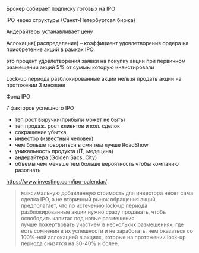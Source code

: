 
Брокер собирает подписку готовых на IPO

IPO через структуры (Санкт-Петербургсая биржа)

Андерайтеры
    устанавливает цену


Аллокация( распределение) – коэффициент удовлетворения ордера на приобретение акций в рамках IPO.

это процент удовлетворения заявки на покупку акции при первичном размещении акций
5% от суммы которую инвистировали


Lock-up периода разблокированные акции
 нельзя продать акции на протяжении 3 месяцев

Фонд IPO

7 факторов успешного IPO

- теп рост выручки(прибыли может не быть)
- теп продаж. рост клиентов и кол. сделок
- сокращение убытка
- инвестор (известный человек)
- чем больше говориться в сми тем лучше RoadShow
- уникальность продукта (IT, медецина)
- андерайтера (Golden Sacs, City)
- объемы чем меньше тем больше вероятность чтобы компанию разогнать


https://www.investing.com/ipo-calendar/


>максимальную добавленную стоимость для инвестора несет сама сделка IPO, а не вторичный рынок обращения акций, предполагает, что по истечению lock-up периода разблокированные акции нужно сразу продавать, чтобы освободить капитал под новые размещения.  
> лучше пожертвовать участием в нескольких размещениях, где есть сомнения в их успешности и не заработать, чем оказаться со 100%-ной аллокацией в акциях, которые на протяжении lock-up периода снизятся на 30-40% и более.
